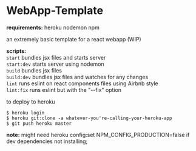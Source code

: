 # WebApp-Template

**requirements:**
  heroku
  nodemon
  npm

an extremely basic template for a react webapp (WIP)

**scripts:** <br>
  `start`  bundles jsx files and starts server <br>
  `start:dev`  starts server using nodemon <br>
  `build` bundles jsx files <br>
  `build:dev` bundles jsx files and watches for any changes <br>
  `lint` runs eslint on react components files using Airbnb style <br>
  `lint:fix` runs eslint but with the "--fix" option <br>

to deploy to heroku
```
$ heroku login
$ heroku git:clone -a whatever-you're-calling-your-heroku-app
$ git push heroku master
```

**note:** might need heroku config:set NPM_CONFIG_PRODUCTION=false if dev dependencies not installing;


